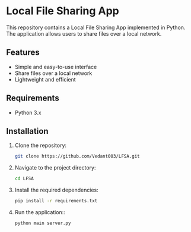 # Local File Sharing App

This repository contains a Local File Sharing App implemented in Python. The application allows users to share files over a local network.

## Features

- Simple and easy-to-use interface
- Share files over a local network
- Lightweight and efficient

## Requirements

- Python 3.x

## Installation

1. Clone the repository:
   ```bash
   git clone https://github.com/Vedant003/LFSA.git
   ```
2. Navigate to the project directory:
   ```bash
   cd LFSA
   ```
3. Install the required dependencies:
   ```bash
   pip install -r requirements.txt
   ```
4. Run the application::
   ```bash
   python main server.py
   ```
